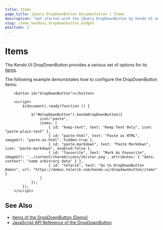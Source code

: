 ```yaml
---
title: Items
page_title: jQuery DropDownButton Documentation | Items
description: "Get started with the jQuery DropDownButton by Kendo UI and use the items options it provides."
slug: items_kendoui_dropdownbutton_widget
position: 2
---
```


# Items

The Kendo UI DropDownButton provides a various set of options for its [items](/api/javascript/ui/dropdownbutton/configuration/items).

The following example demonstrates how to configure the DropDownButton items:

```dojo
    <button id="dropDownButton"></button>

    <script>
        $(document).ready(function () {

            $("#dropDownButton").kendoDropDownButton({                  
                icon:"paste",
                items: [
                    { id: "keep-text", text: "Keep Text Only", icon: "paste-plain-text" },
                    { id: "paste-html", text: "Paste as HTML", imageUrl: "paste-as-html", hidden:true },
                    { id: "paste-markdown", text: "Paste Markdown", icon: "paste-markdown", enabled:false },
                    { id: "favourite", text: "Mark As Favourite", imageUrl: '../content/shared/icons/16/star.png', attributes: { "data-context": "some arbitrary data" } },
                    { id: "telerik", text: "Go to DropDownButton Demos", url: "https://demos.telerik.com/kendo-ui/dropdownbutton/items"  }
                ]
            });
        });
    </script>
```

## See Also

* [Items of the DropDownButton (Demo)](https://demos.telerik.com/kendo-ui/dropdownbutton/items)
* [JavaScript API Reference of the DropDownButton](/api/javascript/ui/dropdownbutton)
